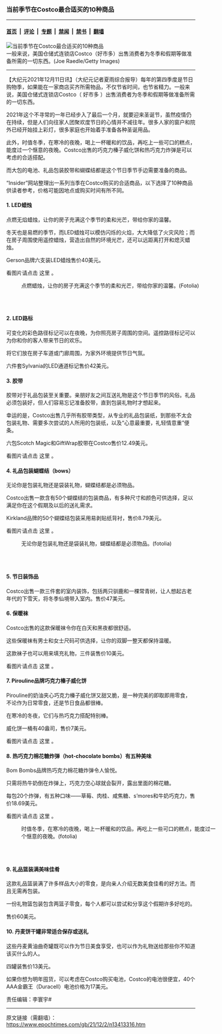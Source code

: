 ### 当前季节在Costco最合适买的10种商品

---

#### [首页](../../../..?n13413316) &nbsp;|&nbsp; [评论](../../../../../epoch-comment?n13413316) &nbsp;|&nbsp; [专题](../../../../../epoch-special?n13413316) &nbsp;|&nbsp; [禁闻](../../../../../epoch-news?n13413316) &nbsp;|&nbsp; [禁书](../../../../../books?n13413316) &nbsp;|&nbsp; [翻墙](https://github.com/gfw-breaker/nogfw/blob/master/README.md?n13413316)


<div><img alt="当前季节在Costco最合适买的10种商品" class="attachment-djy_600_400 size-djy_600_400 wp-post-image" src="https://i.epochtimes.com/assets/uploads/2021/10/id13338937-GettyImages-1303178063-600x400.jpg"/>
<div class="caption">
 一般来说，美国仓储式连锁店Costco（好市多）出售消费者为冬季和假期等做准备所需的一切东西。(Joe Raedle/Getty Images)
</div></div><hr/><div class="post_content" id="artbody" itemprop="articleBody">
 <!-- article content begin -->
 <p>
  【大纪元2021年12月11日讯】（大纪元记者夏雨综合报导）每年的第四季度是节日购物季，如果能在一家商店买齐所需物品，不仅节省时间，也节省精力。一般来说，美国仓储式连锁店Costco（
  <ok href="https://www.epochtimes.com/gb/tag/%E5%A5%BD%E5%B8%82%E5%A4%9A.html">
   好市多
  </ok>
  ）出售消费者为冬季和假期等做准备所需的一切东西。
 </p>
 <p>
  2021年这个不寻常的一年已经步入了最后一个月，就要迎来圣诞节，虽然疫情仍在持续，但是人们向往家人团聚欢度节日的心情并不减往年。很多人家的窗户和院外已经开始挂上彩灯，很多家庭也开始着手准备各种圣诞用品。
 </p>
 <p>
  此外，时值冬季，在寒冷的夜晚，喝上一杯暖和的饮品，再吃上一些可口的糕点，能度过一个惬意的夜晚。Costco出售的巧克力榛子威化饼和热巧克力炸弹是可以考虑的合适搭配。
 </p>
 <p>
  而大包的电池、礼品包装胶带和蝴蝶结都是这个节日季节手边需要准备的商品。
 </p>
 <p>
  “Insider”网站整理出一系列当季在Costco购买的合适商品，以下选择了10种商品供读者参考，价格可能因地点或购买时间有所不同。
 </p>
 <h4>
  1. LED蜡烛
 </h4>
 <p>
  点燃无焰蜡烛，让你的房子充满这个季节的柔和光芒，带给你家的温馨。
 </p>
 <p>
  冬天也是易燃的季节，而LED蜡烛可以模仿闪烁的火焰，大大降低了火灾风险；而在房子周围使用遥控蜡烛，营造出自然的环境光芒，还可以远距离打开和熄灭蜡烛。
 </p>
 <p>
  Gerson品牌六支装LED蜡烛售价40美元。
 </p>
 <p>
  看图片请点击
  <ok href="https://www.costco.com/gerson-6-piece-led-flameless-candle-set-.product.100766787.html">
   这里
  </ok>
  。
 </p>
 <figure aria-describedby="caption-attachment-13346784" class="wp-caption aligncenter" id="attachment_13346784" style="width: 600px">
  <ok href="https://i.epochtimes.com/assets/uploads/2021/11/id13346784-153527.jpeg" target="_blank">
   <img alt="" class="size-large wp-image-13346784" src="https://i.epochtimes.com/assets/uploads/2021/11/id13346784-153527-600x400.jpeg"/>
  </ok>
  <br/><figcaption class="wp-caption-text" id="caption-attachment-13346784">
   点燃蜡烛，让你的房子充满这个季节的柔和光芒，带给你家的温馨。(Fotolia)
  </figcaption><br/>
 </figure><br/>
 <h4>
  2. LED路标
 </h4>
 <p>
  可变化的彩色路径标记可以在夜晚，为你照亮房子周围的空间。遥控路径标记可以为你和你的客人带来节日的欢乐。
 </p>
 <p>
  将它们放在房子车道或门廊周围，为家外环境提供节日气氛。
 </p>
 <p>
  六件套Sylvania的LED通道标记售价42美元。
 </p>
 <h4>
  3. 胶带
 </h4>
 <p>
  胶带对于礼品包装至关重要。亲朋好友之间互送礼物是这个节日季节的风俗。礼品必须包装好，但人们容易忘记准备胶带，直到包装礼物时才想起来。
 </p>
 <p>
  幸运的是，Costco出售几乎所有胶带类型，从专业的礼品包装纸，到那些不太会包装礼物、需要多次尝试的人所用的包装纸，以及“心意最重要，礼轻情意重”便条。
 </p>
 <p>
  六包Scotch Magic和GiftWrap胶带在Costco售价12.49美元。
 </p>
 <p>
  看图片请点击
  <ok href="https://www.costco.com/3m-scotch-magic-tapegift-wrap-tape%2C-6600%22-total%2C-6-pack.product.100382526.html">
   这里
  </ok>
  。
 </p>
 <h4>
  4. 礼品包装蝴蝶结（bows）
 </h4>
 <p>
  无论你是包装礼物还是袋装礼物，蝴蝶结都是必须物品。
 </p>
 <p>
  Costco出售一款含有50个蝴蝶结的包装商品，有多种尺寸和颜色可供选择，足以满足你在这个假期及以后的送礼需求。
 </p>
 <p>
  Kirkland品牌的50个蝴蝶结包装采用易剥贴纸背衬，售价8.79美元。
 </p>
 <p>
  看图片请点击
  <ok href="http://costcocouple.com/kirkland-signature-gift-bows/">
   这里
  </ok>
  。
 </p>
 <figure aria-describedby="caption-attachment-8868986" class="wp-caption aligncenter" id="attachment_8868986" style="width: 600px">
  <ok href="https://i.epochtimes.com/assets/uploads/2017/03/Fotolia_127595267_Subscription_L.jpg" target="_blank">
   <img alt="" class="size-large wp-image-8868986" src="https://i.epochtimes.com/assets/uploads/2017/03/Fotolia_127595267_Subscription_L-600x400.jpg"/>
  </ok>
  <br/><figcaption class="wp-caption-text" id="caption-attachment-8868986">
   无论你是包装礼物还是袋装礼物，蝴蝶结都是必须物品。(fotolia)
  </figcaption><br/>
 </figure><br/>
 <h4>
  5. 节日装饰品
 </h4>
 <p>
  Costco出售一款三件套的室内装饰，包括两只驯鹿和一棵常青树，让人想起古老年代的下雪天，将冬季仙境带入室内。售价47美元。
 </p>
 <h4>
  6. 保暖袜
 </h4>
 <p>
  Costco出售的这款保暖袜令你在白天和黑夜都很舒适。
 </p>
 <p>
  这些保暖袜有男士和女士尺码可供选择，让你的双脚一整天都保持温暖。
 </p>
 <p>
  这款袜子也可以用来填充礼物，三件装售价10美元。
 </p>
 <p>
  看图片请点击
  <ok href="https://www.costco.com/avalanche-ladies%27-ultimate-thermal-sock%2C-6-pair.product.100736118.html">
   这里
  </ok>
  。
 </p>
 <h4>
  7. Pirouline品牌巧克力榛子威化饼
 </h4>
 <p>
  Pirouline的奶油夹心巧克力榛子威化饼又甜又脆，是一种完美的即取即用零食，不论作为日常零食，还是节日食品都很棒。
 </p>
 <p>
  在寒冷的冬夜，它们与热巧克力搭配特别棒。
 </p>
 <p>
  威化饼一桶有40盎司，售价7美元。
 </p>
 <p>
  看图片请点击
  <ok href="https://www.burpy.com/costco/creme-de-pirouline-chocolate-hazelnut-40-oz/product-detail/2209980">
   这里
  </ok>
  。
 </p>
 <h4>
  8. 热巧克力棉花糖炸弹（hot-chocolate bombs）有五种美味
 </h4>
 <p>
  Bom Bombs品牌热巧克力棉花糖炸弹令人愉悦。
 </p>
 <p>
  只需将热牛奶倒在炸弹上，巧克力空心球就会裂开，露出里面的棉花糖。
 </p>
 <p>
  每包20个炸弹，有五种口味——草莓、肉桂、咸焦糖、s’mores和牛奶巧克力，售价18.69美元。
 </p>
 <p>
  看图片请点击
  <ok href="https://www.freestufffinder.com/cocoa-bombs-16-piece-set-18-89-at-costco/">
   这里
  </ok>
  。
 </p>
 <figure aria-describedby="caption-attachment-6538808" class="wp-caption aligncenter" id="attachment_6538808" style="width: 518px">
  <ok href="https://i.epochtimes.com/assets/uploads/2015/12/1406142312412483.jpg" target="_blank">
   <img alt="" class="size-full wp-image-6538808" src="https://i.epochtimes.com/assets/uploads/2015/12/1406142312412483.jpg"/>
  </ok>
  <br/><figcaption class="wp-caption-text" id="caption-attachment-6538808">
   时值冬季，在寒冷的夜晚，喝上一杯暖和的饮品，再吃上一些可口的糕点，能度过一个惬意的夜晚。(fotolia)
  </figcaption><br/>
 </figure><br/>
 <h4>
  9. 礼品篮装满美味佳肴
 </h4>
 <p>
  这款礼品篮装满了许多样品大小的零食，是向亲人介绍无数美食佳肴的好方法。而且无需再包装。
 </p>
 <p>
  一份礼物篮包装包含两篮子零食，每个人都可以尝试和分享这个假期许多好吃的。
 </p>
 <p>
  售价60美元。
 </p>
 <h4>
  10. 丹麦饼干罐非常适合保存或送礼
 </h4>
 <p>
  这些丹麦黄油曲奇罐既可以作为节日美食享受，也可以作为礼物送给那些你不知道该买什么的人。
 </p>
 <p>
  四罐装售价13美元。
 </p>
 <p>
  如果你想为明年囤货，可以考虑在Costco购买电池，Costco的电池很便宜，40个AAA金霸王（Duracell）电池价格为17美元。
 </p>
 <p>
  责任编辑：李寰宇#
 </p>
 <!-- article content end -->
 <div id="below_article_ad">
 </div>
</div>


---

原文链接（需翻墙）：https://www.epochtimes.com/gb/21/12/2/n13413316.htm
